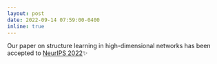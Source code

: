 ```yaml
---
layout: post
date: 2022-09-14 07:59:00-0400
inline: true
---
```


Our paper on structure learning in high-dimensional networks has been accepted to [NeurIPS 2022](https://nips.cc/):sparkles:
